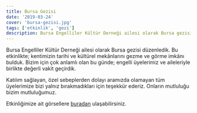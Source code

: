 ```yaml
---
title: Bursa Gezisi
date: '2019-03-24'
cover: 'bursa-gezisi.jpg'
tags: ['etkinlik', 'gezi']
description: Bursa Engelliler Kültür Derneği ailesi olarak Bursa gezisi düzenledik. Bu etkinlikte; kentimizin tarihi ve kültürel mekânlarını gezme ve görme imkânı bulduk.
---
```


Bursa Engelliler Kültür Derneği ailesi olarak Bursa gezisi düzenledik. Bu etkinlikte; kentimizin tarihi ve kültürel mekânlarını gezme ve görme imkânı bulduk. Bizim için çok anlamlı olan bu günde; engelli üyelerimiz ve aileleriyle birlikte değerli vakit geçirdik.

Katılım sağlayan, özel sebeplerden dolayı aramızda olamayan tüm üyelerimize bizi yalnız bırakmadıkları için teşekkür ederiz. Onların mutluluğu bizim mutluluğumuz.

Etkinliğimize ait görsellere [buradan](https://photos.app.goo.gl/juqLDJ1BgAfrF7zZ6) ulaşabilirsiniz.
